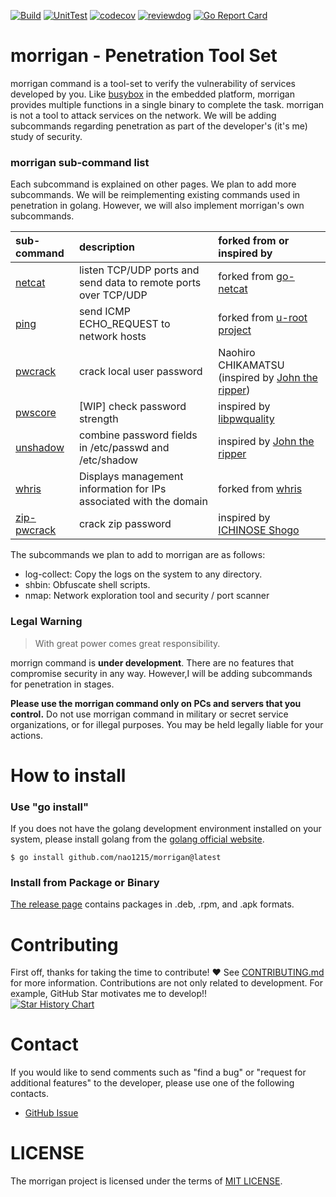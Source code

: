 [![Build](https://github.com/nao1215/morrigan/actions/workflows/build.yml/badge.svg)](https://github.com/nao1215/morrigan/actions/workflows/build.yml)
[![UnitTest](https://github.com/nao1215/morrigan/actions/workflows/unit_test.yml/badge.svg)](https://github.com/nao1215/morrigan/actions/workflows/unit_test.yml)
[![codecov](https://codecov.io/gh/nao1215/morrigan/branch/main/graph/badge.svg?token=AGqQgVDcL1)](https://codecov.io/gh/nao1215/morrigan)
[![reviewdog](https://github.com/nao1215/morrigan/actions/workflows/reviewdog.yml/badge.svg)](https://github.com/nao1215/morrigan/actions/workflows/reviewdog.yml)
[![Go Report Card](https://goreportcard.com/badge/github.com/nao1215/morrigan)](https://goreportcard.com/report/github.com/nao1215/morrigan)
# morrigan - Penetration Tool Set
morrigan command is a tool-set to verify the vulnerability of services developed by you. Like [busybox](https://busybox.net) in the embedded platform, morrigan provides multiple functions in a single binary to complete the task. morrigan is not a tool to attack services on the network. We will be adding subcommands regarding penetration as part of the developer's (it's me) study of security.  
  
### **morrigan sub-command list**
Each subcommand is explained on other pages. We plan to add more subcommands. We will be reimplementing existing commands used in penetration in golang. However, we will also implement morrigan's own subcommands.
  
|sub-command | description |forked from or inspired by|
|:--|:--|:--|
|[netcat](./docs/netcat.md)| listen TCP/UDP ports and send data to remote ports over TCP/UDP|forked from [go-netcat](https://github.com/vfedoroff/go-netcat)|
|[ping](./docs/ping.md)|send ICMP ECHO_REQUEST to network hosts|forked from [u-root project](https://github.com/u-root/u-root)|
|[pwcrack](./docs/pwcrack.md)| crack local user password|Naohiro CHIKAMATSU (inspired by [John the ripper](https://www.openwall.com/john/))|
|[pwscore](./docs/pwscore.md)| [WIP] check password strength|inspired by [libpwquality](https://github.com/libpwquality/libpwquality)|
|[unshadow](./docs/unshadow.md)| combine password fields in /etc/passwd and /etc/shadow|inspired by [John the ripper](https://www.openwall.com/john/)|
|[whris](./docs/whris.md)|Displays management information for IPs associated with the domain|forked from [whris](https://github.com/harakeishi/whris)|
|[zip-pwcrack](./docs/zip-pwcrack.md)|crack zip password|inspired by [ICHINOSE Shogo](https://github.com/shogo82148)|  
  
The subcommands we plan to add to morrigan are as follows:
- log-collect: Copy the logs on the system to any directory.
- shbin: Obfuscate shell scripts.
- nmap: Network exploration tool and security / port scanner
  
### **Legal Warning**
> With great power comes great responsibility.

morrign command is **under development**. There are no features that compromise security in any way. However,I will be adding subcommands for penetration in stages.  

**Please use the morrigan command only on PCs and servers that you control.** Do not use morrigan command in military or secret service organizations, or for illegal purposes. You may be held legally liable for your actions.  


# How to install
### Use "go install"
If you does not have the golang development environment installed on your system, please install golang from the [golang official website](https://go.dev/doc/install).
```
$ go install github.com/nao1215/morrigan@latest
```

### Install from Package or Binary
[The release page](https://github.com/nao1215/morrigan/releases) contains packages in .deb, .rpm, and .apk formats.


# Contributing
First off, thanks for taking the time to contribute! ❤️  See [CONTRIBUTING.md](./CONTRIBUTING.md) for more information.
Contributions are not only related to development. For example, GitHub Star motivates me to develop!!  
[![Star History Chart](https://api.star-history.com/svg?repos=nao1215/morrigan&type=Date)](https://star-history.com/#nao1215/morrigan&Date)

# Contact
If you would like to send comments such as "find a bug" or "request for additional features" to the developer, please use one of the following contacts.

- [GitHub Issue](https://github.com/nao1215/morrigan/issues)

# LICENSE
The morrigan project is licensed under the terms of [MIT LICENSE](./LICENSE).